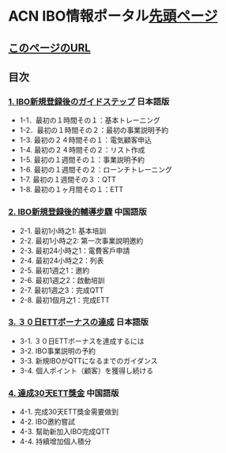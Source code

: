 # ACN IBO情報ポータル[先頭ページ](https://faq.acn.jp.net)
## [このページのURL](10_GID.MD)

## 目次

### [1. IBO新規登録後のガイドステップ](11_NEW_JP.MD) 日本語版
* 1-1．最初の１時間その１：基本トレーニング
* 1-2．最初の１時間その２：最初の事業説明予約
* 1-3. 最初の２４時間その１：電気顧客申込
* 1-4. 最初の２４時間その２：リスト作成
* 1-5. 最初の１週間その１：事業説明予約
* 1-6. 最初の１週間その２：ローンチトレーニング
* 1-7. 最初の１週間その３：QTT
* 1-8. 最初の１ヶ月間その１：ETT

### [2. IBO新規登録後的輔導步驟](12_NEW_CN.MD) 中国語版
* 2-1. 最初1小時之1: 基本培訓
* 2-2. 最初1小時之2: 第一次事業說明邀約
* 2-3. 最初24小時之1：電費客戶申請
* 2-4. 最初24小時之2：列表
* 2-5. 最初1週之1：邀約
* 2-6. 最初1週之2：啟動培訓
* 2-7. 最初1週之3：完成QTT
* 2-8. 最初1個月之1：完成ETT

### [3. ３０日ETTボーナスの達成](13_ETT_JP.MD) 日本語版
* 3-1. ３０日ETTボーナスを達成するには
* 3-2. IBO事業説明の予約
* 3-3. 新規IBOがQTTになるまでのガイダンス
* 3-4. 個人ポイント（顧客）を獲得し続ける

### [4. 達成30天ETT獎金](14_ETT_CN.MD) 中国語版
* 4-1. 完成30天ETT獎金需要做到
* 4-2. IBO邀約嘗試
* 4-3. 幫助新加入IBO完成QTT
* 4-4. 持續增加個人積分